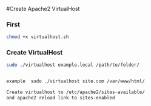 #Create Apache2 VirtualHost


### First 
```bash
chmod +x virtualhost.sh
```

### Create VirtualHost
```bash
sudo ./virtualhost example.local /path/to/folder/


example  sudo ./virtualhost site.com /var/www/html/ 

Create virtualhost to /etc/apache2/sites-available/
and apache2 reload link to sites-enabled
```

